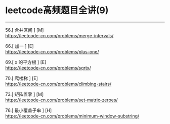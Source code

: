 # leetcode高频题目全讲(9)

---

56.[ 合并区间 ]  [M]  
https://leetcode-cn.com/problems/merge-intervals/

66.[ 加一 ] [E]  
https://leetcode-cn.com/problems/plus-one/

69.[ x 的平方根 ] [E]  
https://leetcode-cn.com/problems/sqrtx/

70.[ 爬楼梯 ] [E]  
https://leetcode-cn.com/problems/climbing-stairs/

73.[ 矩阵置零 ] [M]  
https://leetcode-cn.com/problems/set-matrix-zeroes/

76.[ 最小覆盖子串 ]  [H]  
https://leetcode-cn.com/problems/minimum-window-substring/